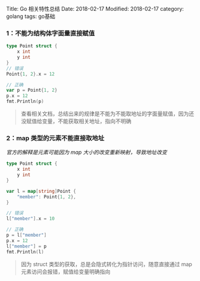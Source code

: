 Title: Go 相关特性总结
Date: 2018-02-17
Modified: 2018-02-17
category: golang
tags: go基础

### 1：不能为结构体字面量直接赋值
```go
type Point struct {
    x int
    y int
}
// 错误
Point{1, 2}.x = 12

// 正确
var p = Point{1, 2}
p.x = 12
fmt.Println(p)
```
> 查看相关文档，总结出来的规律是不能为不能取地址的字面量赋值，因为还没赋值给变量，不能获取相关地址，指向不明确

### 2：map 类型的元素不能直接取地址

_官方的解释是元素可能因为 map 大小的改变重新映射，导致地址改变_
```go
type Point struct {
    x int
    y int
}

var l = map[string]Point {
    "member": Point{1, 2},
}

// 错误
l["member"].x = 10

// 正确
p = l["member"]
p.x = 12
l["member"] = p
fmt.Println(l)
```
> 因为 struct 类型的获取，总是会隐式转化为指针访问，随意直接通过 map 元素访问会报错，赋值给变量明确指向
